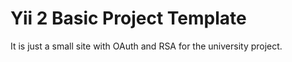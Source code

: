 Yii 2 Basic Project Template
============================

It is just a small site with OAuth and RSA for the university project. 
